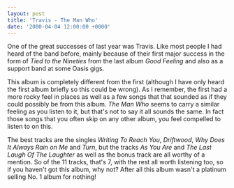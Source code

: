 ```yaml
---
layout: post
title: 'Travis - The Man Who'
date: '2000-04-04 12:00:00 +0000'
---
```

One of the great successes of last year was Travis. Like most people I had heard of the band before, mainly because of their first major success in the form of <cite>Tied to the Nineties</cite> from the last album <cite>Good Feeling</cite> and also as a support band at some Oasis gigs.

This album is completely different from the first (although I have only heard the first album briefly so this could be wrong). As I remember, the first had a more rocky feel in places as well as a few songs that that sounded as if they could possibly be from this album. <cite>The Man Who</cite> seems to carry a similar feeling as you listen to it, but that's not to say it all sounds the same. In fact those songs that you often skip on any other album, you feel compelled to listen to on this.

The best tracks are the singles <cite>Writing To Reach You</cite>, <cite>Driftwood</cite>, <cite>Why Does It Always Rain on Me</cite> and <cite>Turn</cite>, but the tracks <cite>As You Are</cite> and <cite>The Last Laugh Of The Laughter</cite> as well as the bonus track are all worthy of a mention. So of the 11 tracks, that's 7, with the rest all worth listening too, so if you haven't got this album, why not? After all this album wasn't a platinum selling No. 1 album for nothing!